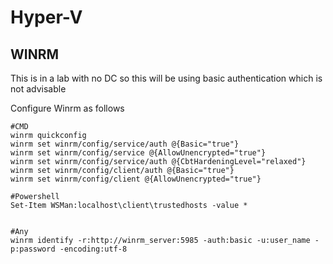 # Hyper-V

## WINRM

This is in a lab with no DC so this will be using basic authentication which is not advisable

Configure Winrm as follows

    #CMD
    winrm quickconfig
    winrm set winrm/config/service/auth @{Basic="true"}
    winrm set winrm/config/service @{AllowUnencrypted="true"}
    winrm set winrm/config/service/auth @{CbtHardeningLevel="relaxed"}
    winrm set winrm/config/client/auth @{Basic="true"}
    winrm set winrm/config/client @{AllowUnencrypted="true"}

    #Powershell
    Set-Item WSMan:localhost\client\trustedhosts -value *


    #Any
    winrm identify -r:http://winrm_server:5985 -auth:basic -u:user_name -p:password -encoding:utf-8
